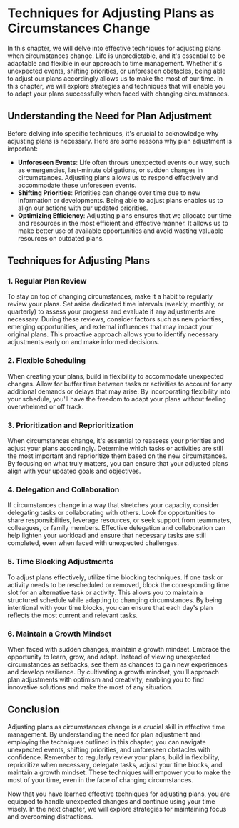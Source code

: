 Techniques for Adjusting Plans as Circumstances Change
===============================================================

In this chapter, we will delve into effective techniques for adjusting plans when circumstances change. Life is unpredictable, and it's essential to be adaptable and flexible in our approach to time management. Whether it's unexpected events, shifting priorities, or unforeseen obstacles, being able to adjust our plans accordingly allows us to make the most of our time. In this chapter, we will explore strategies and techniques that will enable you to adapt your plans successfully when faced with changing circumstances.

Understanding the Need for Plan Adjustment
------------------------------------------

Before delving into specific techniques, it's crucial to acknowledge why adjusting plans is necessary. Here are some reasons why plan adjustment is important:

* **Unforeseen Events**: Life often throws unexpected events our way, such as emergencies, last-minute obligations, or sudden changes in circumstances. Adjusting plans allows us to respond effectively and accommodate these unforeseen events.
* **Shifting Priorities**: Priorities can change over time due to new information or developments. Being able to adjust plans enables us to align our actions with our updated priorities.
* **Optimizing Efficiency**: Adjusting plans ensures that we allocate our time and resources in the most efficient and effective manner. It allows us to make better use of available opportunities and avoid wasting valuable resources on outdated plans.

Techniques for Adjusting Plans
------------------------------

### 1. Regular Plan Review

To stay on top of changing circumstances, make it a habit to regularly review your plans. Set aside dedicated time intervals (weekly, monthly, or quarterly) to assess your progress and evaluate if any adjustments are necessary. During these reviews, consider factors such as new priorities, emerging opportunities, and external influences that may impact your original plans. This proactive approach allows you to identify necessary adjustments early on and make informed decisions.

### 2. Flexible Scheduling

When creating your plans, build in flexibility to accommodate unexpected changes. Allow for buffer time between tasks or activities to account for any additional demands or delays that may arise. By incorporating flexibility into your schedule, you'll have the freedom to adapt your plans without feeling overwhelmed or off track.

### 3. Prioritization and Reprioritization

When circumstances change, it's essential to reassess your priorities and adjust your plans accordingly. Determine which tasks or activities are still the most important and reprioritize them based on the new circumstances. By focusing on what truly matters, you can ensure that your adjusted plans align with your updated goals and objectives.

### 4. Delegation and Collaboration

If circumstances change in a way that stretches your capacity, consider delegating tasks or collaborating with others. Look for opportunities to share responsibilities, leverage resources, or seek support from teammates, colleagues, or family members. Effective delegation and collaboration can help lighten your workload and ensure that necessary tasks are still completed, even when faced with unexpected challenges.

### 5. Time Blocking Adjustments

To adjust plans effectively, utilize time blocking techniques. If one task or activity needs to be rescheduled or removed, block the corresponding time slot for an alternative task or activity. This allows you to maintain a structured schedule while adapting to changing circumstances. By being intentional with your time blocks, you can ensure that each day's plan reflects the most current and relevant tasks.

### 6. Maintain a Growth Mindset

When faced with sudden changes, maintain a growth mindset. Embrace the opportunity to learn, grow, and adapt. Instead of viewing unexpected circumstances as setbacks, see them as chances to gain new experiences and develop resilience. By cultivating a growth mindset, you'll approach plan adjustments with optimism and creativity, enabling you to find innovative solutions and make the most of any situation.

Conclusion
----------

Adjusting plans as circumstances change is a crucial skill in effective time management. By understanding the need for plan adjustment and employing the techniques outlined in this chapter, you can navigate unexpected events, shifting priorities, and unforeseen obstacles with confidence. Remember to regularly review your plans, build in flexibility, reprioritize when necessary, delegate tasks, adjust your time blocks, and maintain a growth mindset. These techniques will empower you to make the most of your time, even in the face of changing circumstances.

Now that you have learned effective techniques for adjusting plans, you are equipped to handle unexpected changes and continue using your time wisely. In the next chapter, we will explore strategies for maintaining focus and overcoming distractions.
